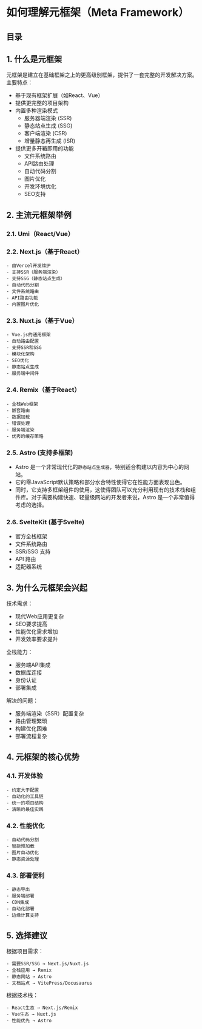
# 如何理解元框架（Meta Framework）



## 目录
<!-- toc -->
 ## 1. 什么是元框架 

元框架是建立在基础框架之上的更高级别框架，提供了一套完整的开发解决方案。主要特点：

- 基于现有框架扩展（如React、Vue）
- 提供更完整的项目架构
- 内置多种渲染模式
	- 服务器端渲染 (SSR)
	- 静态站点生成 (SSG)
	- 客户端渲染 (CSR)
	- 增量静态再生成 (ISR)
- 提供更多开箱即用的功能
	- 文件系统路由
	- API路由处理
	- 自动代码分割
	- 图片优化
	- 开发环境优化
	- SEO支持

## 2. 主流元框架举例

### 2.1. Umi（React/Vue）

### 2.2. Next.js（基于React）

```plaintext
- 由Vercel开发维护
- 支持SSR（服务端渲染）
- 支持SSG（静态站点生成）
- 自动代码分割
- 文件系统路由
- API路由功能
- 内置图片优化
```

### 2.3. Nuxt.js（基于Vue）

```plaintext
- Vue.js的通用框架
- 自动路由配置
- 支持SSR和SSG
- 模块化架构
- SEO优化
- 静态站点生成
- 服务端中间件
```

### 2.4. Remix（基于React）

```plaintext
- 全栈Web框架
- 嵌套路由
- 数据加载
- 错误处理
- 服务端渲染
- 优秀的缓存策略
```

### 2.5. Astro (支持多框架)

- Astro 是一个非常现代化的`静态站点生成器`，特别适合构建以内容为中心的网站。
- 它的零JavaScript默认策略和部分水合特性使得它在性能方面表现出色。
- 同时，它支持多框架组件的使用，这使得团队可以充分利用现有的技术栈和组件库。对于需要构建快速、轻量级网站的开发者来说，Astro 是一个非常值得考虑的选择。

### 2.6. SvelteKit (基于Svelte)

- 官方全栈框架
- 文件系统路由
- SSR/SSG 支持
- API 路由
- 适配器系统

## 3. 为什么元框架会兴起

技术需求：

- 现代Web应用更复杂
- SEO要求提高
- 性能优化需求增加
- 开发效率要求提升

全栈能力：

- 服务端API集成
- 数据库连接
- 身份认证
- 部署集成

解决的问题：

- 服务端渲染（SSR）配置复杂
- 路由管理繁琐
- 构建优化困难
- 部署流程复杂

## 4. 元框架的核心优势

### 4.1. 开发体验

```plaintext
- 约定大于配置
- 自动化的工具链
- 统一的项目结构
- 清晰的最佳实践
```

### 4.2. 性能优化

```plaintext
- 自动代码分割
- 智能预加载
- 图片自动优化
- 静态资源处理
```

### 4.3. 部署便利

```plaintext
- 静态导出
- 服务端部署
- CDN集成
- 自动化部署
- 边缘计算支持
```

## 5. 选择建议

根据项目需求：

```plaintext
- 需要SSR/SSG → Next.js/Nuxt.js
- 全栈应用 → Remix
- 静态网站 → Astro
- 文档站点 → VitePress/Docusaurus
```

根据技术栈：

```plaintext
- React生态 → Next.js/Remix
- Vue生态 → Nuxt.js
- 性能优先 → Astro
```

